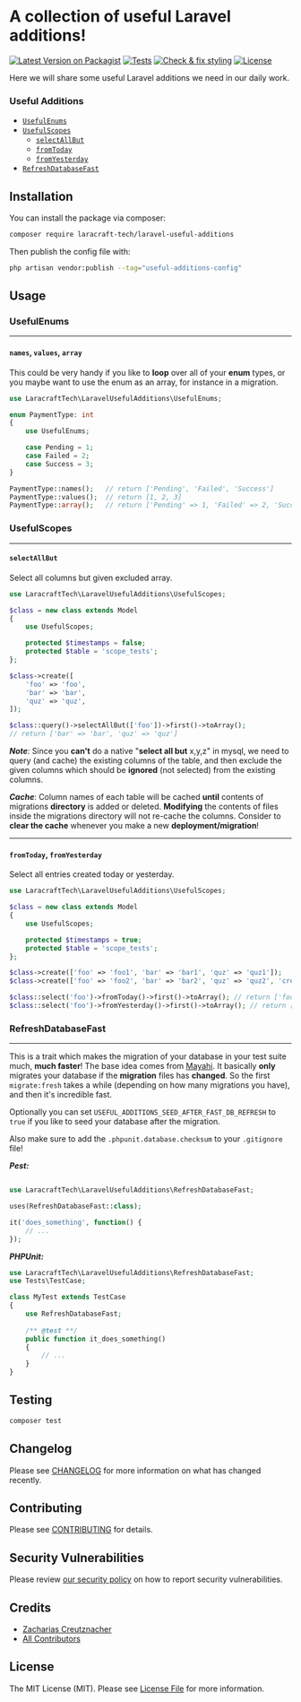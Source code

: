 # A collection of useful Laravel additions!

[![Latest Version on Packagist](https://img.shields.io/packagist/v/laracraft-tech/laravel-useful-additions.svg?style=flat-square)](https://packagist.org/packages/laracraft-tech/laravel-useful-traits)
[![Tests](https://github.com/laracraft-tech/laravel-useful-additions/actions/workflows/run-tests.yml/badge.svg?branch=main)](https://github.com/laracraft-tech/laravel-useful-traits/actions/workflows/run-tests.yml)
[![Check & fix styling](https://github.com/laracraft-tech/laravel-useful-additions/actions/workflows/fix-php-code-style-issues.yml/badge.svg?branch=main)](https://github.com/laracraft-tech/laravel-useful-traits/actions/workflows/fix-php-code-style-issues.yml)
[![License](https://img.shields.io/packagist/l/laracraft-tech/laravel-useful-additions.svg?style=flat-square)](https://packagist.org/packages/laracraft-tech/laravel-useful-traits)
<!--[![Total Downloads](https://img.shields.io/packagist/dt/laracraft-tech/laravel-useful-additions.svg?style=flat-square)](https://packagist.org/packages/laracraft-tech/laravel-useful-traits)-->

Here we will share some useful Laravel additions we need in our daily work.

### Useful Additions

- [`UsefulEnums`](#usefulenums)
- [`UsefulScopes`](#usefulscopes)
    - [`selectAllBut`](#selectallbut)
    - [`fromToday`](#fromtoday-fromyesterday)
    - [`fromYesterday`](#fromtoday-fromyesterday)
- [`RefreshDatabaseFast`](#refreshdatabasefast)

## Installation

You can install the package via composer:

```bash
composer require laracraft-tech/laravel-useful-additions
```

Then publish the config file with:

```bash
php artisan vendor:publish --tag="useful-additions-config"
```

## Usage

### UsefulEnums

---

#### `names`, `values`, `array`
This could be very handy if you like to **loop** over all of your **enum** types, or you maybe want to use the enum as an array, for instance in a migration.

```php
use LaracraftTech\LaravelUsefulAdditions\UsefulEnums;

enum PaymentType: int
{
    use UsefulEnums;

    case Pending = 1;
    case Failed = 2;
    case Success = 3;
}

PaymentType::names();   // return ['Pending', 'Failed', 'Success']
PaymentType::values();  // return [1, 2, 3]
PaymentType::array();   // return ['Pending' => 1, 'Failed' => 2, 'Success' => 3]
```

### UsefulScopes

---

#### `selectAllBut`

Select all columns but given excluded array.

```php
use LaracraftTech\LaravelUsefulAdditions\UsefulScopes;

$class = new class extends Model
{
    use UsefulScopes;

    protected $timestamps = false;
    protected $table = 'scope_tests';
};

$class->create([
    'foo' => 'foo',
    'bar' => 'bar',
    'quz' => 'quz',
]);

$class::query()->selectAllBut(['foo'])->first()->toArray();
// return ['bar' => 'bar', 'quz' => 'quz']
```
***Note***: Since you **can't** do a native "**select all but** x,y,z" in mysql, we need to query (and cache) the existing columns of the table,
and then exclude the given columns which should be **ignored** (not selected) from the existing columns.

***Cache***: Column names of each table will be cached **until** contents of migrations **directory** is added or deleted.
**Modifying** the contents of files inside the migrations directory will not re-cache the columns.
Consider to **clear the cache** whenever you make a new **deployment/migration**!

---

#### `fromToday`, `fromYesterday`

Select all entries created today or yesterday.

```php
use LaracraftTech\LaravelUsefulAdditions\UsefulScopes;

$class = new class extends Model
{
    use UsefulScopes;

    protected $timestamps = true;
    protected $table = 'scope_tests';
};

$class->create(['foo' => 'foo1', 'bar' => 'bar1', 'quz' => 'quz1']);
$class->create(['foo' => 'foo2', 'bar' => 'bar2', 'quz' => 'quz2', 'created_at' => now()->yesterday()]);

$class::select('foo')->fromToday()->first()->toArray(); // return ['foo' => 'foo1']
$class::select('foo')->fromYesterday()->first()->toArray(); // return ['foo' => 'foo2']
```

### RefreshDatabaseFast

---

This is a trait which makes the migration of your database in your test suite much, **much faster**!
The base idea comes from [Mayahi](https://mayahi.net/laravel/make-refresh-database-trait-much-faster/).
It basically **only** migrates your database if the **migration** files has **changed**.
So the first `migrate:fresh` takes a while (depending on how many migrations you have), and then it's incredible fast.

Optionally you can set `USEFUL_ADDITIONS_SEED_AFTER_FAST_DB_REFRESH` to `true` if you like to seed your database after the migration.

Also make sure to add the `.phpunit.database.checksum` to your `.gitignore` file!

***Pest:***
```php

use LaracraftTech\LaravelUsefulAdditions\RefreshDatabaseFast;

uses(RefreshDatabaseFast::class);

it('does_something', function() {
    // ...
});
```

***PHPUnit:***
```php
use LaracraftTech\LaravelUsefulAdditions\RefreshDatabaseFast;
use Tests\TestCase;

class MyTest extends TestCase
{
    use RefreshDatabaseFast;
    
    /** @test **/
    public function it_does_something()
    {
        // ...
    }
}
```

## Testing

```bash
composer test
```

## Changelog

Please see [CHANGELOG](CHANGELOG.md) for more information on what has changed recently.

## Contributing

Please see [CONTRIBUTING](CONTRIBUTING.md) for details.

## Security Vulnerabilities

Please review [our security policy](../../security/policy) on how to report security vulnerabilities.

## Credits

- [Zacharias Creutznacher](https://github.com/laracraft-tech)
- [All Contributors](../../contributors)

## License

The MIT License (MIT). Please see [License File](LICENSE.md) for more information.
